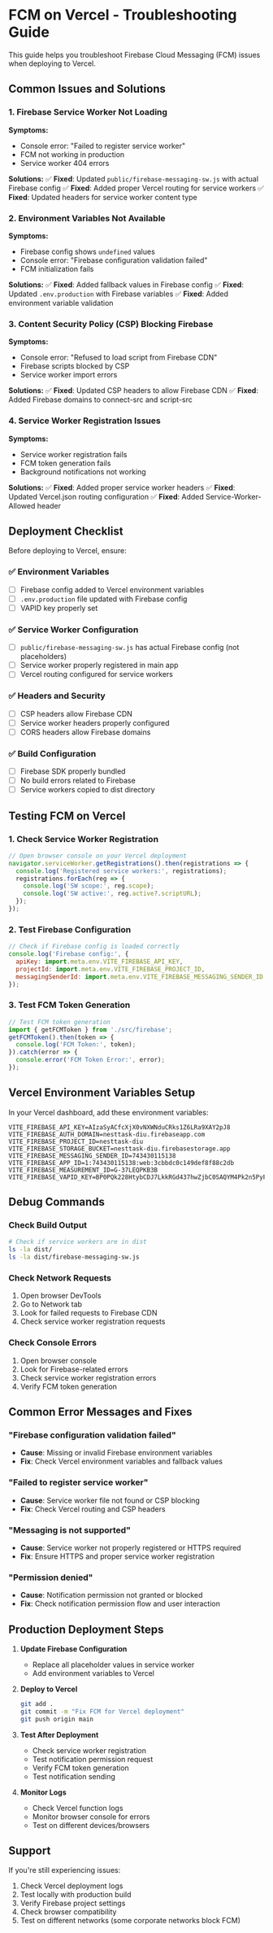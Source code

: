 # FCM on Vercel - Troubleshooting Guide

This guide helps you troubleshoot Firebase Cloud Messaging (FCM) issues when deploying to Vercel.

## Common Issues and Solutions

### 1. **Firebase Service Worker Not Loading**

**Symptoms:**
- Console error: "Failed to register service worker"
- FCM not working in production
- Service worker 404 errors

**Solutions:**
✅ **Fixed**: Updated `public/firebase-messaging-sw.js` with actual Firebase config
✅ **Fixed**: Added proper Vercel routing for service workers
✅ **Fixed**: Updated headers for service worker content type

### 2. **Environment Variables Not Available**

**Symptoms:**
- Firebase config shows `undefined` values
- Console error: "Firebase configuration validation failed"
- FCM initialization fails

**Solutions:**
✅ **Fixed**: Added fallback values in Firebase config
✅ **Fixed**: Updated `.env.production` with Firebase variables
✅ **Fixed**: Added environment variable validation

### 3. **Content Security Policy (CSP) Blocking Firebase**

**Symptoms:**
- Console error: "Refused to load script from Firebase CDN"
- Firebase scripts blocked by CSP
- Service worker import errors

**Solutions:**
✅ **Fixed**: Updated CSP headers to allow Firebase CDN
✅ **Fixed**: Added Firebase domains to connect-src and script-src

### 4. **Service Worker Registration Issues**

**Symptoms:**
- Service worker registration fails
- FCM token generation fails
- Background notifications not working

**Solutions:**
✅ **Fixed**: Added proper service worker headers
✅ **Fixed**: Updated Vercel.json routing configuration
✅ **Fixed**: Added Service-Worker-Allowed header

## Deployment Checklist

Before deploying to Vercel, ensure:

### ✅ Environment Variables
- [ ] Firebase config added to Vercel environment variables
- [ ] `.env.production` file updated with Firebase config
- [ ] VAPID key properly set

### ✅ Service Worker Configuration
- [ ] `public/firebase-messaging-sw.js` has actual Firebase config (not placeholders)
- [ ] Service worker properly registered in main app
- [ ] Vercel routing configured for service workers

### ✅ Headers and Security
- [ ] CSP headers allow Firebase CDN
- [ ] Service worker headers properly configured
- [ ] CORS headers allow Firebase domains

### ✅ Build Configuration
- [ ] Firebase SDK properly bundled
- [ ] No build errors related to Firebase
- [ ] Service workers copied to dist directory

## Testing FCM on Vercel

### 1. **Check Service Worker Registration**
```javascript
// Open browser console on your Vercel deployment
navigator.serviceWorker.getRegistrations().then(registrations => {
  console.log('Registered service workers:', registrations);
  registrations.forEach(reg => {
    console.log('SW scope:', reg.scope);
    console.log('SW active:', reg.active?.scriptURL);
  });
});
```

### 2. **Test Firebase Configuration**
```javascript
// Check if Firebase config is loaded correctly
console.log('Firebase config:', {
  apiKey: import.meta.env.VITE_FIREBASE_API_KEY,
  projectId: import.meta.env.VITE_FIREBASE_PROJECT_ID,
  messagingSenderId: import.meta.env.VITE_FIREBASE_MESSAGING_SENDER_ID
});
```

### 3. **Test FCM Token Generation**
```javascript
// Test FCM token generation
import { getFCMToken } from './src/firebase';
getFCMToken().then(token => {
  console.log('FCM Token:', token);
}).catch(error => {
  console.error('FCM Token Error:', error);
});
```

## Vercel Environment Variables Setup

In your Vercel dashboard, add these environment variables:

```
VITE_FIREBASE_API_KEY=AIzaSyACfcXjX0vNXWNduCRks1Z6LRa9XAY2pJ8
VITE_FIREBASE_AUTH_DOMAIN=nesttask-diu.firebaseapp.com
VITE_FIREBASE_PROJECT_ID=nesttask-diu
VITE_FIREBASE_STORAGE_BUCKET=nesttask-diu.firebasestorage.app
VITE_FIREBASE_MESSAGING_SENDER_ID=743430115138
VITE_FIREBASE_APP_ID=1:743430115138:web:3cbbdc0c149def8f88c2db
VITE_FIREBASE_MEASUREMENT_ID=G-37LEQPKB3B
VITE_FIREBASE_VAPID_KEY=BP0PQk228HtybCDJ7LkkRGd437hwZjbC0SAQYM4Pk2n5PyFRfbxKoRKq7ze6lFuTM1njp7f9y0oaWFM5D_k5TS4
```

## Debug Commands

### Check Build Output
```bash
# Check if service workers are in dist
ls -la dist/
ls -la dist/firebase-messaging-sw.js
```

### Check Network Requests
1. Open browser DevTools
2. Go to Network tab
3. Look for failed requests to Firebase CDN
4. Check service worker registration requests

### Check Console Errors
1. Open browser console
2. Look for Firebase-related errors
3. Check service worker registration errors
4. Verify FCM token generation

## Common Error Messages and Fixes

### "Firebase configuration validation failed"
- **Cause**: Missing or invalid Firebase environment variables
- **Fix**: Check Vercel environment variables and fallback values

### "Failed to register service worker"
- **Cause**: Service worker file not found or CSP blocking
- **Fix**: Check Vercel routing and CSP headers

### "Messaging is not supported"
- **Cause**: Service worker not properly registered or HTTPS required
- **Fix**: Ensure HTTPS and proper service worker registration

### "Permission denied"
- **Cause**: Notification permission not granted or blocked
- **Fix**: Check notification permission flow and user interaction

## Production Deployment Steps

1. **Update Firebase Configuration**
   - Replace all placeholder values in service worker
   - Add environment variables to Vercel

2. **Deploy to Vercel**
   ```bash
   git add .
   git commit -m "Fix FCM for Vercel deployment"
   git push origin main
   ```

3. **Test After Deployment**
   - Check service worker registration
   - Test notification permission request
   - Verify FCM token generation
   - Test notification sending

4. **Monitor Logs**
   - Check Vercel function logs
   - Monitor browser console for errors
   - Test on different devices/browsers

## Support

If you're still experiencing issues:
1. Check Vercel deployment logs
2. Test locally with production build
3. Verify Firebase project settings
4. Check browser compatibility
5. Test on different networks (some corporate networks block FCM)
